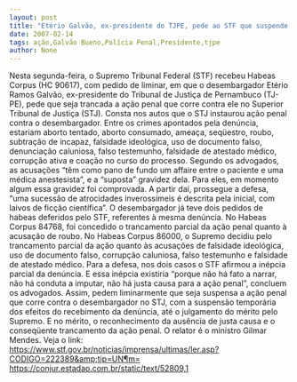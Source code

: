 ```yaml
---
layout: post
title: "Etério Galvão, ex-presidente do TJPE, pede ao STF que suspende ação penal no STJ "
date: 2007-02-14
tags: ação,Galvão Bueno,Polícia Penal,Presidente,tjpe
author: None
---
```

Nesta segunda-feira, o Supremo Tribunal Federal (STF) recebeu Habeas Corpus (HC 90617), com pedido de liminar, em que o desembargador Etério Ramos Galvão, ex-presidente do Tribunal de Justiça de Pernambuco (TJ-PE), pede que seja trancada a ação penal que corre contra ele no Superior Tribunal de Justiça (STJ).
Consta nos autos que o STJ instaurou ação penal contra o desembargador. 
Entre os crimes apontados pela denúncia, estariam aborto tentado, aborto consumado, ameaça, seqüestro, roubo, subtração de incapaz, falsidade ideológica, uso de documento falso, denunciação caluniosa, falso testemunho, falsidade de atestado médico, corrupção ativa e coação no curso do processo.
Segundo os advogados, as acusações “têm como pano de fundo um affaire entre o paciente e uma médica anestesista”, e a “suposta” gravidez dela. Para eles, em momento algum essa gravidez foi comprovada. A partir daí, prossegue a defesa, “uma sucessão de atrocidades inverossímeis é descrita pela inicial, com laivos de ficção científica”. 
O desembargador já teve dois pedidos de habeas deferidos pelo STF, referentes à mesma denúncia. 
No Habeas Corpus 84768, foi concedido o trancamento parcial da ação penal quanto à acusação de roubo. No Habeas Corpus 86000, o Supremo decidiu pelo trancamento parcial da ação quanto às acusações de falsidade ideológica, uso de documento falso, corrupção caluniosa, falso testemunho e falsidade de atestado médico. 
Para a defesa, nos dois casos o STF afirmou a inépcia parcial da denúncia. E essa inépcia existiria “porque não há fato a narrar, não há conduta a imputar, não há justa causa para a ação penal”, concluem os advogados.
Assim, pedem liminarmente que seja suspensa a ação penal que corre contra o desembargador no STJ, com a suspensão temporária dos efeitos do recebimento da denúncia, até o julgamento do mérito pelo Supremo. E no mérito, o reconhecimento da ausência de justa causa e o conseqüente trancamento da ação penal.
O relator é o ministro Gilmar Mendes.
Veja o link:
https://www.stf.gov.br/noticias/imprensa/ultimas/ler.asp?CODIGO=222389&amp;tip=UN¶m=
https://conjur.estadao.com.br/static/text/52809,1 